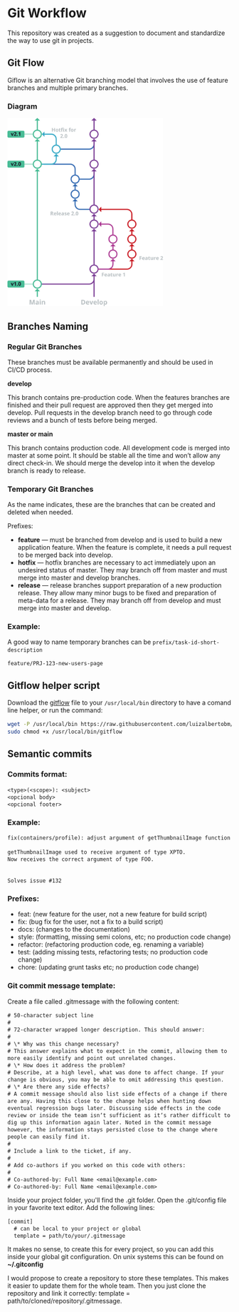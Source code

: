 # Git Workflow
This repository was created as a suggestion to document and standardize the way to use git in projects.

## Git Flow
Giflow is an alternative Git branching model that involves the use of feature branches and multiple primary branches.

### Diagram
<img src="assets/git-flow-4.svg" width="350">

## Branches Naming

### Regular Git Branches
These branches must be available permanently and should be used in CI/CD process.

**develop** 

 This branch contains pre-production code. When the features branches are finished and their pull request are approved then they get merged into develop. Pull requests in the develop branch need to go through code reviews and a bunch of tests before being merged.

**master or main** 

This branch contains production code. All development code is merged into master at some point. It should be stable all the time and won’t allow any direct check-in. We should merge the develop into it when the develop branch is ready to release.

### Temporary Git Branches
As the name indicates, these are the branches that can be created and deleted when needed.

Prefixes:
- **feature** — must be branched from develop and is used to build a new application feature. When the feature is complete, it needs a pull request to be merged back into develop.
- **hotfix** — hotfix branches are necessary to act immediately upon an undesired status of master. They may branch off from master and must merge into master and develop branches.
- **release** — release branches support preparation of a new production release. They allow many minor bugs to be fixed and preparation of meta-data for a release. They may branch off from develop and must merge into master and develop.

### Example:
A good way to name temporary branches can be `prefix/task-id-short-description`
``` 
feature/PRJ-123-new-users-page 
```
## Gitflow helper script
Download the [gitflow](https://raw.githubusercontent.com/luizalbertobm/conventional-commits/main/assets/gitflow) file to your `/usr/local/bin` directory to have a comand line helper, or run the command:
```bash
wget -P /usr/local/bin https://raw.githubusercontent.com/luizalbertobm/conventional-commits/main/assets/gitflow
sudo chmod +x /usr/local/bin/gitflow
```

## Semantic commits
### Commits format:
```
<type>(<scope>): <subject>
<opcional body>
<opcional footer>
```

### Example:
```
fix(containers/profile): adjust argument of getThumbnailImage function

getThumbnailImage used to receive argument of type XPTO.
Now receives the correct argument of type FOO.


Solves issue #132
```

### Prefixes:
- feat: (new feature for the user, not a new feature for build script)
- fix: (bug fix for the user, not a fix to a build script)
- docs: (changes to the documentation)
- style: (formatting, missing semi colons, etc; no production code change)
- refactor: (refactoring production code, eg. renaming a variable)
- test: (adding missing tests, refactoring tests; no production code change)
- chore: (updating grunt tasks etc; no production code change)

### Git commit message template:

Create a file called .gitmessage with the following content:
```
# 50-character subject line
#
# 72-character wrapped longer description. This should answer:
#
# \* Why was this change necessary?
# This answer explains what to expect in the commit, allowing them to more easily identify and point out unrelated changes.
# \* How does it address the problem?
# Describe, at a high level, what was done to affect change. If your change is obvious, you may be able to omit addressing this question.
# \* Are there any side effects?
# A commit message should also list side effects of a change if there are any. Having this close to the change helps when hunting down eventual regression bugs later. Discussing side effects in the code review or inside the team isnʼt sufficient as itʼs rather difficult to dig up this information again later. Noted in the commit message however, the information stays persisted close to the change where people can easily find it.
#
# Include a link to the ticket, if any.
#
# Add co-authors if you worked on this code with others:
#
# Co-authored-by: Full Name <email@example.com>
# Co-authored-by: Full Name <email@example.com>
```

Inside your project folder, you'll find the .git folder. Open the .git/config file in your favorite text editor. Add the following lines:
```
[commit]
  # can be local to your project or global
  template = path/to/your/.gitmessage
```
It makes no sense, to create this for every project, so you can add this inside your global git configuration. On unix systems this can be found on **~/.gitconfig**

I would propose to create a repository to store these templates. This makes it easier to update them for the whole team. Then you just clone the repository and link it correctly: template = path/to/cloned/repository/.gitmessage.
